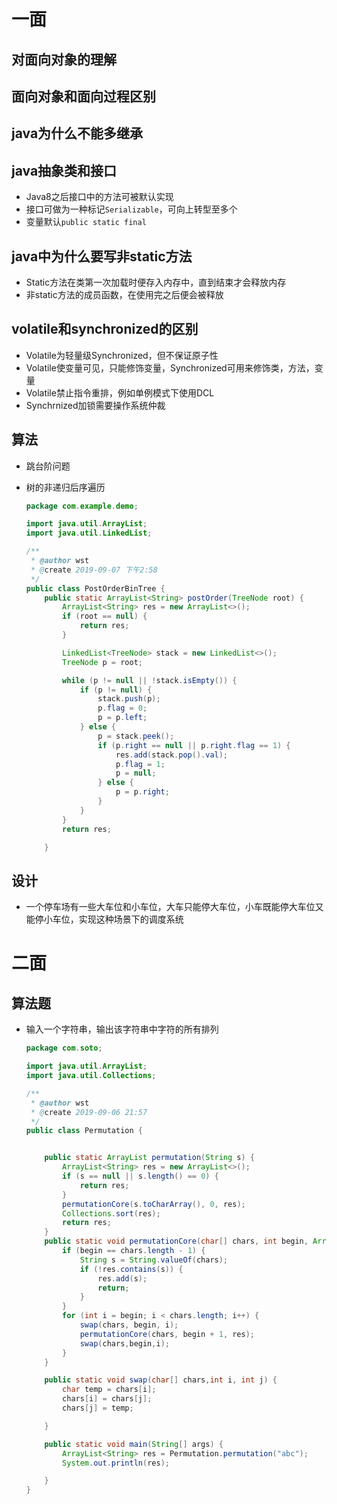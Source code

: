 # 一面

## 对面向对象的理解

## 面向对象和面向过程区别

## java为什么不能多继承

## java抽象类和接口

* Java8之后接口中的方法可被默认实现
* 接口可做为一种标记`Serializable`，可向上转型至多个
* 变量默认`public static final`

## java中为什么要写非static方法

* Static方法在类第一次加载时便存入内存中，直到结束才会释放内存
* 非static方法的成员函数，在使用完之后便会被释放

## volatile和synchronized的区别

* Volatile为轻量级Synchronized，但不保证原子性
* Volatile使变量可见，只能修饰变量，Synchronized可用来修饰类，方法，变量
* Volatile禁止指令重排，例如单例模式下使用DCL
* Synchrnized加锁需要操作系统仲裁

## 算法

* 跳台阶问题

* 树的非递归后序遍历

  ```java
  package com.example.demo;
  
  import java.util.ArrayList;
  import java.util.LinkedList;
  
  /**
   * @author wst
   * @create 2019-09-07 下午2:58
   */
  public class PostOrderBinTree {
      public static ArrayList<String> postOrder(TreeNode root) {
          ArrayList<String> res = new ArrayList<>();
          if (root == null) {
              return res;
          }
  
          LinkedList<TreeNode> stack = new LinkedList<>();
          TreeNode p = root;
  
          while (p != null || !stack.isEmpty()) {
              if (p != null) {
                  stack.push(p);
                  p.flag = 0;
                  p = p.left;
              } else {
                  p = stack.peek();
                  if (p.right == null || p.right.flag == 1) {
                      res.add(stack.pop().val);
                      p.flag = 1;
                      p = null;
                  } else {
                      p = p.right;
                  }
              }
          }
          return res;
  
      }
  ```

  

## 设计

* 一个停车场有一些大车位和小车位，大车只能停大车位，小车既能停大车位又能停小车位，实现这种场景下的调度系统

# 二面

## 算法题

* 输入一个字符串，输出该字符串中字符的所有排列

  ```java
  package com.soto;
  
  import java.util.ArrayList;
  import java.util.Collections;
  
  /**
   * @author wst
   * @create 2019-09-06 21:57
   */
  public class Permutation {
  
  
      public static ArrayList permutation(String s) {
          ArrayList<String> res = new ArrayList<>();
          if (s == null || s.length() == 0) {
              return res;
          }
          permutationCore(s.toCharArray(), 0, res);
          Collections.sort(res);
          return res;
      }
      public static void permutationCore(char[] chars, int begin, ArrayList<String> res) {
          if (begin == chars.length - 1) {
              String s = String.valueOf(chars);
              if (!res.contains(s)) {
                  res.add(s);
                  return;
              }
          }
          for (int i = begin; i < chars.length; i++) {
              swap(chars, begin, i);
              permutationCore(chars, begin + 1, res);
              swap(chars,begin,i);
          }
      }
  
      public static void swap(char[] chars,int i, int j) {
          char temp = chars[i];
          chars[i] = chars[j];
          chars[j] = temp;
  
      }
  
      public static void main(String[] args) {
          ArrayList<String> res = Permutation.permutation("abc");
          System.out.println(res);
  
      }
  }
  
  ```

  
